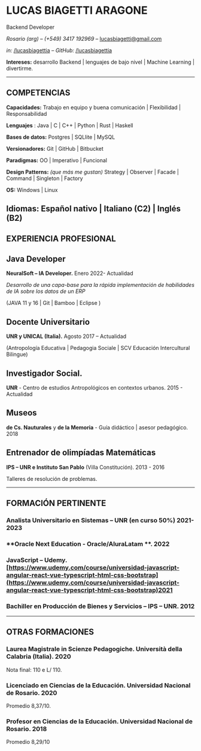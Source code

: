 # LUCAS **BIAGETTI ARAGONE**

Backend Developer

_Rosario (arg) – (+549) 3417 192969 –_ [lucasbiagetti@gmail.com](mailto:lucasbiagetti@gmail.com)

_in:_ [/lucasbiagettia](https://www.linkedin.com/in/lucasbiagettia/) _– GitHub:_ [/lucasbiagettia](https://github.com/lucasbiagettia)

**Intereses:** desarrollo Backend | lenguajes de bajo nivel | Machine Learning | divertirme.

---


## **COMPETENCIAS**

**Capacidades:** Trabajo en equipo y buena comunicación | Flexibilidad | Responsabilidad

**Lenguajes** : Java | C | C++ | Python | Rust | Haskell

**Bases de datos:** Postgres | SQLlite | MySQL 

**Versionadores:** Git | GitHub | Bitbucket

**Paradigmas:** OO | Imperativo | Funcional  

**Design Patterns:** _(que más me gustan)_ Strategy | Observer | Facade | Command | Singleton | Factory 

**OS:** Windows | Linux

**Idiomas:** Español nativo | Italiano (C2) | Inglés (B2)
---
## **EXPERIENCIA PROFESIONAL**

## Java Developer

**NeuralSoft – IA Developer.** Enero 2022- Actualidad

_Desarrollo de una capa-base para la rápida implementación de habilidades de IA sobre los datos de un ERP_

(JAVA 11 y 16 | Git | Bamboo | Eclipse )

## Docente Universitario

**UNR y UNICAL (Italia).** Agosto 2017 – Actualidad

(Antropología Educativa | Pedagogia Sociale | SCV Educación Intercultural Bilingue)

## Investigador Social.

**UNR** - Centro de estudios Antropológicos en contextos urbanos. 2015 - Actualidad

## Museos

**de Cs. Nauturales** y **de la Memoria** - Guía didáctico | asesor pedagógico. 2018

## Entrenador de olimpíadas Matemáticas

**IPS – UNR e Instituto San Pablo** (Villa Constitución). 2013 - 2016

Talleres de resolución de problemas.

---

## **FORMACIÓN PERTINENTE**

### **Analista Universitario en Sistemas – UNR** (en curso 50%) 2021-2023

### **Oracle Next Education - Oracle/AluraLatam **. 2022

### **JavaScript – Udemy.** [https://www.udemy.com/course/universidad-javascript-angular-react-vue-typescript-html-css-bootstrap](https://www.udemy.com/course/universidad-javascript-angular-react-vue-typescript-html-css-bootstrap)2021

###  **Bachiller en Producción de Bienes y Servicios – IPS – UNR.** 2012

---

## **OTRAS FORMACIONES**

###  **Laurea Magistrale in Scienze Pedagogiche.** Università della Calabria (Italia). 2020

Nota final: 110 e L/ 110.

###  **Licenciado en Ciencias de la Educación**. Universidad Nacional de Rosario. 2020

Promedio 8,37/10.

###  **Profesor en Ciencias de la Educación**. Universidad Nacional de Rosario. 2018

Promedio 8,29/10
